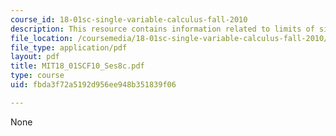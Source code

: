 ```yaml
---
course_id: 18-01sc-single-variable-calculus-fall-2010
description: This resource contains information related to limits of sine and cosine.
file_location: /coursemedia/18-01sc-single-variable-calculus-fall-2010/fbda3f72a5192d956ee948b351839f06_MIT18_01SCF10_Ses8c.pdf
file_type: application/pdf
layout: pdf
title: MIT18_01SCF10_Ses8c.pdf
type: course
uid: fbda3f72a5192d956ee948b351839f06

---
```

None